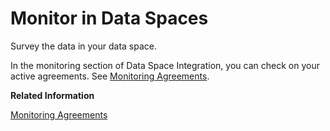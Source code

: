 <!-- loio6ef767c2772c446f8ef4f13e7f5b2ce1 -->

# Monitor in Data Spaces

Survey the data in your data space.

In the monitoring section of Data Space Integration, you can check on your active agreements. See [Monitoring Agreements](monitoring-agreements-a247cc4.md).

**Related Information**  


[Monitoring Agreements](monitoring-agreements-a247cc4.md "Get an overview of existing agreements both as a provider and a consumer.")

